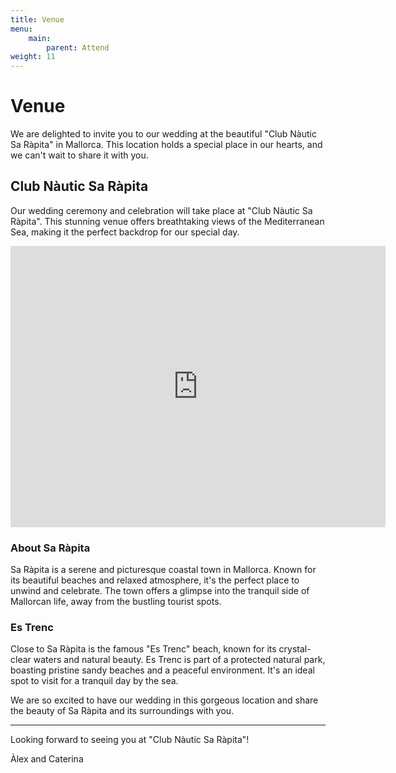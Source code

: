 ```yaml
---
title: Venue
menu:
    main:
        parent: Attend
weight: 11
---
```


# Venue

We are delighted to invite you to our wedding at the beautiful "Club Nàutic Sa Ràpita" in Mallorca. This location holds a special place in our hearts, and we can't wait to share it with you.

## Club Nàutic Sa Ràpita

Our wedding ceremony and celebration will take place at "Club Nàutic Sa Ràpita". This stunning venue offers breathtaking views of the Mediterranean Sea, making it the perfect backdrop for our special day.

<iframe src="https://www.google.com/maps/embed?pb=!1m18!1m12!1m3!1d3668.3482968920375!2d2.9530722812768273!3d39.36300868341456!2m3!1f0!2f0!3f0!3m2!1i1024!2i768!4f13.1!3m3!1m2!1s0x1297a8aaf3728019%3A0x43525c38acc36a72!2sClub%20N%C3%A0utic%20Sa%20R%C3%A0pita!5e0!3m2!1ses!2ses!4v1704023288374!5m2!1ses!2ses" width="600" height="450" style="border:0;" allowfullscreen="" loading="lazy" referrerpolicy="no-referrer-when-downgrade"></iframe>

### About Sa Ràpita

Sa Ràpita is a serene and picturesque coastal town in Mallorca. Known for its beautiful beaches and relaxed atmosphere, it's the perfect place to unwind and celebrate. The town offers a glimpse into the tranquil side of Mallorcan life, away from the bustling tourist spots.

### Es Trenc

Close to Sa Ràpita is the famous "Es Trenc" beach, known for its crystal-clear waters and natural beauty. Es Trenc is part of a protected natural park, boasting pristine sandy beaches and a peaceful environment. It's an ideal spot to visit for a tranquil day by the sea.

We are so excited to have our wedding in this gorgeous location and share the beauty of Sa Ràpita and its surroundings with you.

---

Looking forward to seeing you at "Club Nàutic Sa Ràpita"!

Àlex and Caterina
